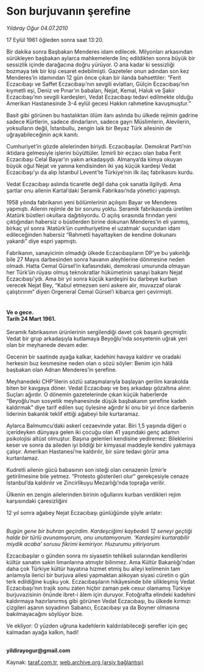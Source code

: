 # Son burjuvanın şerefine

*Yıldıray Oğur 04.07.2010*

<div class="yazi"><p>17 Eylül 1961 öğleden sonra saat 13:20.</p>
<p>Bir dakika sonra Başbakan Menderes idam edilecek. Milyonları arkasından sürükleyen başbakan aylarca mahkemelerde linç edildikten sonra büyük bir sessizlik içinde darağacına doğru yürüyor. O ana kadar ki sessizliği bozmaya tek bir kişi cesaret edebilmişti. Gazeteler onun adından son kez Menderes’in idamından 12 gün önce çıkan bir ilanda bahsettiler: “Ferit Eczacıbaşı ve Saffet Eczacıbaşı’nın sevgili evlatları, Gülçin Eczacıbaşı’nın kıymetli eşi, Deniz ve Pınar’ın babaları, Nejat, Kemal, Haluk ve Şakir Eczacıbaşı’nın sevgili kardeşleri, Vedat Eczacıbaşı tedavi edilmekte olduğu Amerikan Hastanesinde 3-4 eylül gecesi Hakkın rahmetine kavuşmuştur.” </p>
<p>Basit gibi görünen bu hastalıktan ölüm ilanı aslında bu ülkede rejimin gadrine sadece Kürtlerin, sadece dindarların, sadece gayrı Müslimlerin, Alevilerin, yoksulların değil, İstanbullu, zengin laik bir Beyaz Türk ailesinin de uğrayabileceğinin açık kanıtı.</p>
<p>Cumhuriyet’in gözde ailelerinden biriydi. Eczacıbaşılar. Demokrat Parti’nin iktidara gelmesiyle işlerini büyüttüler. İzmirli bir eczacı olan baba Ferit Eczacıbaşı Celal Bayar’ın yakın arkadaşıydı. Almanya’da kimya okuyan büyük oğul Nejat ve yanına kendisinden iki yaş küçük kardeşi Vedat Eczacıbaşı’yı da alıp İstanbul Levent’te Türkiye’nin ilk ilaç fabrikasını kurdu.</p>
<p>Vedat Eczacıbaşı aslında ticaretle değil daha çok sanatla ilgiliydi. Ama şartlar onu ailenin Kartal’daki Seramik Fabrikası’nda yönetici yapmıştı. </p>
<p>1958 yılında fabrikanın yeni bölümlerinin açılışını Bayar ve Menderes yapmıştı. Ailenin rejimle de bir sorunu yoktu. Seramik fabrikasında üretilen Atatürk büstleri okullara dağıtılıyordu. O açılış sırasında fırından yeni çıktığından habersiz o büstlerden birine dokunan Menderes’in eli yanmış, birkaç yıl sonra ‘Atatürk’ün cumhuriyetine el uzatmak’ suçundan idam edileceğinden habersiz “Rahmetli hayattayken de kendine dokunanı yakardı” diye espri yapmıştı.</p>
<p>Fabrikanın, sanayicinin olmadığı ülkede Eczacıbaşıların DP’ye bu yakınlığı bile 27 Mayıs darbesinden sonra havanın aleyhlerine dönmesine neden olmadı. Hatta Cemal Gürsel’in kafasındaki, demokrasi umurunda olmayan her Türk’ün rüyası olmuş teknokratlar hükümetinin sanayi bakanı Nejat Eczacıbaşı’ydı. Ama bir yıl sonra küçük kardeşini bu darbeye kurban verecek Nejat Bey, “Kabul etmezsen seni askere alır, muvazzaf olarak çalıştırırım” diyen Orgeneral Cemal Gürsel’i kibarca geri çevirmişti.</p>
<h4><br/>Ve o gece. <br/>Tarih 24 Mart 1961. </h4>
<p>Seramik fabrikasının ürünlerinin sergilendiği davet çok başarılı geçmiştir. Vedat bir grup arkadaşıyla kutlamaya Beyoğlu’nda sosyetenin uğrak yeri olan bir meyhanede devam eder.</p>
<p>Gecenin bir saatinde ayağa kalkar, kadehini havaya kaldırır ve oradaki herkesin buz kesmesine neden olan o sözü söyler: Benim için hâlâ başbakan olan Adnan Menderes’in şerefine.</p>
<p>Meyhanedeki CHP’lilerin sözlü sataşmalarıyla başlayan gerilim karakolda biten bir kavgaya döner. Vedat Eczacıbaşı ve beş arkadaşı gözaltına alınır. Suçları ağırdır. O dönemin gazetelerinde çıkan küçük haberlerde “Beyoğlu’nun sosyetik meyhanesinde düşük başbakanın şerefine kadeh kaldırmak” diye tarif edilen suç öylesine ağırdır ki onu bir yıl önce darbenin liderinin bakanlık teklif ettiği ağabeyi bile kurtaramaz.</p>
<p>Aylarca Balmumcu’daki askerî cezaevinde yatar. Biri 1,5 yaşında diğeri o içerideyken dünyaya gelen iki çocuğu olan 41 yaşındaki genç adamın psikolojisi altüst olmuştur. Başına gelenleri kendisine yediremez: Bileklerini keser ve sonra da aileden iyi bildiği bir kimyasal maddeyle kendini yakmaya çalışır. Amerikan Hastanesi’ne kaldırılır, bir süre tedavi görür ama kurtarılamaz.</p>
<p>Kudretli ailenin gücü babasının son isteği olan cenazenin İzmir’e getirilmesine bile yetmez. “Protesto gösterileri olur” gerekçesiyle cenaze İstanbul’da kaldırılır ve Zincirlikuyu Mezarlığı’nda toprağa verilir.</p>
<p>Ülkenin en zengin ailelerinden birinin oğullarını kurban verdikleri rejim karşısındaki çaresizliğini </p>
<p>12 yıl sonra ağabey Nejat Eczacıbaşı günlüğünde şöyle anlatır:</p>
<p><i><br/>Bugün gene bir buhran geçirdim. Kardeşciğimi kaybedeli 12 seneyi geçtiği halde bir türlü avunamıyorum, onu unutamıyorum. ‘Kardeşimi kurtarabilir miydik acaba’ sorusu fikrimi kemiriyor. Huzurumu yitiriyorum.</i></p>
<p>Ezcacıbaşılar o günden sonra mı siyasetin tehlikeli sularından kendilerini kültür sanatın sakin limanlarına atmıştır bilinmez. Ama Kültür Bakanlığı’ndan daha çok Türkiye kültür hayatına hizmet etmiş bu aileyi kelimenin tam anlamıyla ilerici bir burjuva ailesi yapmaktan alıkoyan siyasi cüretin o gün terk edildiğine kuşku yok. Eczacıbaşıların hikâyesinde bile silikleşmiş Vedat Eczacıbaşı’nın trajik sonu zaten hiçbir zaman pek cesur olamamış Türkiye burjuvazisinin önünde ibret-i âlem için duruyor. Fotoğrafta elindeki kadehini kaldırmaya hazırlanırmış gibi görünen Vedat Eczacıbaşı, bu ülkede kırmızı çizgileri aşanın soyadının Sabancı, Eczacıbaşı ya da Boyner olmasına bakılmayacağını söylüyor bize. </p>
<p>Ve ekliyor: O yüzden uğruna kadehlerin kaldırılabileceği şerefler için geç kalmadan ayağa kalkın, hadi!</p>
<p><b><br/>yildirayogur@gmail.com</b></p></div>

Kaynak: [taraf.com.tr](m), [web.archive.org (arşiv bağlantısı)](http://web.archive.org/web/20100707234724/http://taraf.com.tr:80/yildiray-ogur/makale-son-burjuvanin-serefine.htm)
